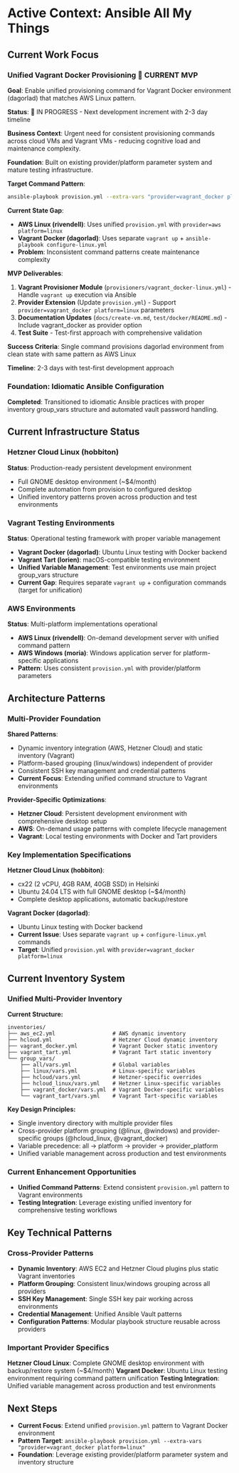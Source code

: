 # Active Context: Ansible All My Things

## Current Work Focus

### Unified Vagrant Docker Provisioning 🎯 CURRENT MVP
**Goal**: Enable unified provisioning command for Vagrant Docker environment (dagorlad) that matches AWS Linux pattern.

**Status**: 🎯 IN PROGRESS - Next development increment with 2-3 day timeline

**Business Context**: Urgent need for consistent provisioning commands across cloud VMs and Vagrant VMs - reducing cognitive load and maintenance complexity.

**Foundation**: Built on existing provider/platform parameter system and mature testing infrastructure.

**Target Command Pattern**: 
```bash
ansible-playbook provision.yml --extra-vars "provider=vagrant_docker platform=linux" --vault-password-file ansible-vault-password.txt
```

**Current State Gap**: 
- **AWS Linux (rivendell)**: Uses unified `provision.yml` with `provider=aws platform=linux`
- **Vagrant Docker (dagorlad)**: Uses separate `vagrant up` + `ansible-playbook configure-linux.yml`
- **Problem**: Inconsistent command patterns create maintenance complexity

**MVP Deliverables**:
1. **Vagrant Provisioner Module** (`provisioners/vagrant_docker-linux.yml`) - Handle `vagrant up` execution via Ansible
2. **Provider Extension** (Update `provision.yml`) - Support `provider=vagrant_docker platform=linux` parameters
3. **Documentation Updates** (`docs/create-vm.md`, `test/docker/README.md`) - Include vagrant_docker as provider option
4. **Test Suite** - Test-first approach with comprehensive validation

**Success Criteria**: Single command provisions dagorlad environment from clean state with same pattern as AWS Linux

**Timeline**: 2-3 days with test-first development approach

### Foundation: Idiomatic Ansible Configuration
**Completed**: Transitioned to idiomatic Ansible practices with proper inventory group_vars structure and automated vault password handling.

## Current Infrastructure Status

### Hetzner Cloud Linux (hobbiton)
**Status**: Production-ready persistent development environment
- Full GNOME desktop environment (~$4/month)
- Complete automation from provision to configured desktop
- Unified inventory patterns proven across production and test environments

### Vagrant Testing Environments
**Status**: Operational testing framework with proper variable management
- **Vagrant Docker (dagorlad)**: Ubuntu Linux testing with Docker backend
- **Vagrant Tart (lorien)**: macOS-compatible testing environment
- **Unified Variable Management**: Test environments use main project group_vars structure
- **Current Gap**: Requires separate `vagrant up` + configuration commands (target for unification)

### AWS Environments
**Status**: Multi-platform implementations operational
- **AWS Linux (rivendell)**: On-demand development server with unified command pattern
- **AWS Windows (moria)**: Windows application server for platform-specific applications
- **Pattern**: Uses consistent `provision.yml` with provider/platform parameters

## Architecture Patterns

### Multi-Provider Foundation
**Shared Patterns**:
- Dynamic inventory integration (AWS, Hetzner Cloud) and static inventory (Vagrant)
- Platform-based grouping (linux/windows) independent of provider
- Consistent SSH key management and credential patterns
- **Current Focus**: Extending unified command structure to Vagrant environments

**Provider-Specific Optimizations**:
- **Hetzner Cloud**: Persistent development environment with comprehensive desktop setup
- **AWS**: On-demand usage patterns with complete lifecycle management
- **Vagrant**: Local testing environments with Docker and Tart providers

### Key Implementation Specifications

**Hetzner Cloud Linux (hobbiton)**:
- cx22 (2 vCPU, 4GB RAM, 40GB SSD) in Helsinki
- Ubuntu 24.04 LTS with full GNOME desktop (~$4/month)
- Complete desktop applications, automatic backup/restore

**Vagrant Docker (dagorlad)**:
- Ubuntu Linux testing with Docker backend
- **Current Issue**: Uses separate `vagrant up` + `configure-linux.yml` commands
- **Target**: Unified `provision.yml` with `provider=vagrant_docker platform=linux`

## Current Inventory System

### Unified Multi-Provider Inventory
**Current Structure:**
```
inventories/
├── aws_ec2.yml                  # AWS dynamic inventory
├── hcloud.yml                   # Hetzner Cloud dynamic inventory  
├── vagrant_docker.yml           # Vagrant Docker static inventory
├── vagrant_tart.yml             # Vagrant Tart static inventory
└── group_vars/
    ├── all/vars.yml             # Global variables
    ├── linux/vars.yml           # Linux-specific variables
    ├── hcloud/vars.yml          # Hetzner-specific overrides
    ├── hcloud_linux/vars.yml    # Hetzner Linux-specific variables
    ├── vagrant_docker/vars.yml  # Vagrant Docker-specific variables
    └── vagrant_tart/vars.yml    # Vagrant Tart-specific variables
```

**Key Design Principles:**
- Single inventory directory with multiple provider files
- Cross-provider platform grouping (@linux, @windows) and provider-specific groups (@hcloud_linux, @vagrant_docker)
- Variable precedence: all → platform → provider → provider_platform
- Unified variable management across production and test environments

### Current Enhancement Opportunities
- **Unified Command Patterns**: Extend consistent `provision.yml` pattern to Vagrant environments
- **Testing Integration**: Leverage existing unified inventory for comprehensive testing workflows

## Key Technical Patterns

### Cross-Provider Patterns
- **Dynamic Inventory**: AWS EC2 and Hetzner Cloud plugins plus static Vagrant inventories
- **Platform Grouping**: Consistent linux/windows grouping across all providers
- **SSH Key Management**: Single SSH key pair working across environments
- **Credential Management**: Unified Ansible Vault patterns
- **Configuration Patterns**: Modular playbook structure reusable across providers

### Important Provider Specifics
**Hetzner Cloud Linux**: Complete GNOME desktop environment with backup/restore system (~$4/month)
**Vagrant Docker**: Ubuntu Linux testing environment requiring command pattern unification
**Testing Integration**: Unified variable management across production and test environments

## Next Steps
- **Current Focus**: Extend unified `provision.yml` pattern to Vagrant Docker environment
- **Pattern Target**: `ansible-playbook provision.yml --extra-vars "provider=vagrant_docker platform=linux"`
- **Foundation**: Leverage existing provider/platform parameter system and inventory structure
